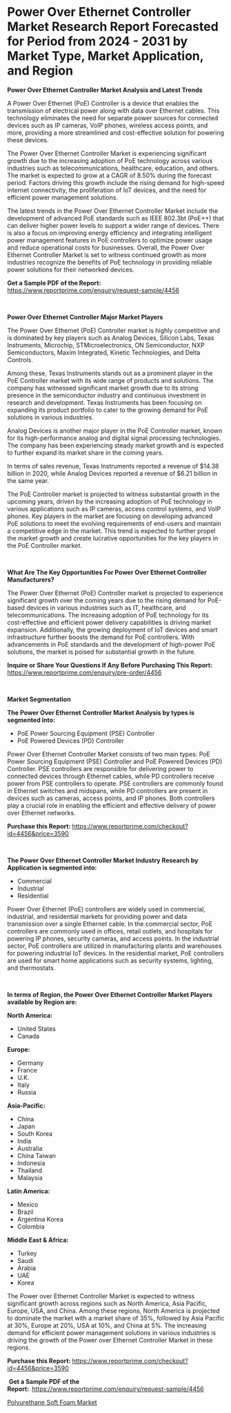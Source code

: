 <p><h1>Power Over Ethernet Controller Market Research Report Forecasted for Period from 2024 -  2031 by Market Type, Market Application, and Region</h1></p><p><strong>Power Over Ethernet Controller Market Analysis and Latest Trends</strong></p>
<p><p>A Power Over Ethernet (PoE) Controller is a device that enables the transmission of electrical power along with data over Ethernet cables. This technology eliminates the need for separate power sources for connected devices such as IP cameras, VoIP phones, wireless access points, and more, providing a more streamlined and cost-effective solution for powering these devices.</p><p>The Power Over Ethernet Controller Market is experiencing significant growth due to the increasing adoption of PoE technology across various industries such as telecommunications, healthcare, education, and others. The market is expected to grow at a CAGR of 8.50% during the forecast period. Factors driving this growth include the rising demand for high-speed internet connectivity, the proliferation of IoT devices, and the need for efficient power management solutions.</p><p>The latest trends in the Power Over Ethernet Controller Market include the development of advanced PoE standards such as IEEE 802.3bt (PoE++) that can deliver higher power levels to support a wider range of devices. There is also a focus on improving energy efficiency and integrating intelligent power management features in PoE controllers to optimize power usage and reduce operational costs for businesses. Overall, the Power Over Ethernet Controller Market is set to witness continued growth as more industries recognize the benefits of PoE technology in providing reliable power solutions for their networked devices.</p></p>
<p><strong>Get a Sample PDF of the Report:&nbsp;</strong> <a href="https://www.reportprime.com/enquiry/request-sample/4456">https://www.reportprime.com/enquiry/request-sample/4456</a></p>
<p>&nbsp;</p>
<p><strong>Power Over Ethernet Controller Major Market Players</strong></p>
<p><p>The Power Over Ethernet (PoE) Controller market is highly competitive and is dominated by key players such as Analog Devices, Silicon Labs, Texas Instruments, Microchip, STMicroelectronics, ON Semiconductor, NXP Semiconductors, Maxim Integrated, Kinetic Technologies, and Delta Controls.</p><p>Among these, Texas Instruments stands out as a prominent player in the PoE Controller market with its wide range of products and solutions. The company has witnessed significant market growth due to its strong presence in the semiconductor industry and continuous investment in research and development. Texas Instruments has been focusing on expanding its product portfolio to cater to the growing demand for PoE solutions in various industries.</p><p>Analog Devices is another major player in the PoE Controller market, known for its high-performance analog and digital signal processing technologies. The company has been experiencing steady market growth and is expected to further expand its market share in the coming years.</p><p>In terms of sales revenue, Texas Instruments reported a revenue of $14.38 billion in 2020, while Analog Devices reported a revenue of $6.21 billion in the same year.</p><p>The PoE Controller market is projected to witness substantial growth in the upcoming years, driven by the increasing adoption of PoE technology in various applications such as IP cameras, access control systems, and VoIP phones. Key players in the market are focusing on developing advanced PoE solutions to meet the evolving requirements of end-users and maintain a competitive edge in the market. This trend is expected to further propel the market growth and create lucrative opportunities for the key players in the PoE Controller market.</p></p>
<p>&nbsp;</p>
<p><strong>What Are The Key Opportunities For Power Over Ethernet Controller Manufacturers?</strong></p>
<p><p>The Power Over Ethernet (PoE) Controller market is projected to experience significant growth over the coming years due to the rising demand for PoE-based devices in various industries such as IT, healthcare, and telecommunications. The increasing adoption of PoE technology for its cost-effective and efficient power delivery capabilities is driving market expansion. Additionally, the growing deployment of IoT devices and smart infrastructure further boosts the demand for PoE controllers. With advancements in PoE standards and the development of high-power PoE solutions, the market is poised for substantial growth in the future.</p></p>
<p><strong>Inquire or Share Your Questions If Any Before Purchasing This Report:</strong> <a href="https://www.reportprime.com/enquiry/pre-order/4456">https://www.reportprime.com/enquiry/pre-order/4456</a></p>
<p>&nbsp;</p>
<p><strong>Market Segmentation</strong></p>
<p><strong>The Power Over Ethernet Controller Market Analysis by types is segmented into:</strong></p>
<p><ul><li>PoE Power Sourcing Equipment (PSE) Controller</li><li>PoE Powered Devices (PD) Controller</li></ul></p>
<p><p>Power Over Ethernet Controller Market consists of two main types: PoE Power Sourcing Equipment (PSE) Controller and PoE Powered Devices (PD) Controller. PSE controllers are responsible for delivering power to connected devices through Ethernet cables, while PD controllers receive power from PSE controllers to operate. PSE controllers are commonly found in Ethernet switches and midspans, while PD controllers are present in devices such as cameras, access points, and IP phones. Both controllers play a crucial role in enabling the efficient and effective delivery of power over Ethernet networks.</p></p>
<p><strong>Purchase this Report:&nbsp;</strong><a href="https://www.reportprime.com/checkout?id=4456&price=3590">https://www.reportprime.com/checkout?id=4456&price=3590</a></p>
<p>&nbsp;</p>
<p><strong>The Power Over Ethernet Controller Market Industry Research by Application is segmented into:</strong></p>
<p><ul><li>Commercial</li><li>Industrial</li><li>Residential</li></ul></p>
<p><p>Power Over Ethernet (PoE) controllers are widely used in commercial, industrial, and residential markets for providing power and data transmission over a single Ethernet cable. In the commercial sector, PoE controllers are commonly used in offices, retail outlets, and hospitals for powering IP phones, security cameras, and access points. In the industrial sector, PoE controllers are utilized in manufacturing plants and warehouses for powering industrial IoT devices. In the residential market, PoE controllers are used for smart home applications such as security systems, lighting, and thermostats.</p></p>
<p>&nbsp;</p>
<p><strong>In terms of Region, the Power Over Ethernet Controller Market Players available by Region are:</strong></p>
<p>
    <p> <strong> North America: </strong>
        <ul>
            <li>United States</li>
            <li>Canada</li>
        </ul>
        </p> 
    <p> <strong> Europe: </strong>
        <ul>
            <li>Germany</li>
            <li>France</li>
            <li>U.K.</li>
            <li>Italy</li>
            <li>Russia</li>
        </ul>
        </p> 
    <p> <strong> Asia-Pacific: </strong>
        <ul>
            <li>China</li>
            <li>Japan</li>
            <li>South Korea</li>
            <li>India</li>
            <li>Australia</li>
            <li>China Taiwan</li>
            <li>Indonesia</li>
            <li>Thailand</li>
            <li>Malaysia</li>
        </ul>
        </p> 
    <p> <strong> Latin America: </strong>
        <ul>
            <li>Mexico</li>
            <li>Brazil</li>
            <li>Argentina Korea</li>
            <li>Colombia</li>
        </ul>
        </p> 
    <p> <strong> Middle East & Africa: </strong>
        <ul>
            <li>Turkey</li>
            <li>Saudi</li>
            <li>Arabia</li>
            <li>UAE</li>
            <li>Korea</li>
        </ul>
    </p>
    </p>
<p><p>The Power over Ethernet Controller Market is expected to witness significant growth across regions such as North America, Asia Pacific, Europe, USA, and China. Among these regions, North America is projected to dominate the market with a market share of 35%, followed by Asia Pacific at 30%, Europe at 20%, USA at 10%, and China at 5%. The increasing demand for efficient power management solutions in various industries is driving the growth of the Power over Ethernet Controller Market in these regions.</p></p>
<p><strong>Purchase this Report: </strong><a href="https://www.reportprime.com/checkout?id=4456&price=3590">https://www.reportprime.com/checkout?id=4456&price=3590</a></p>
<p>&nbsp;<strong>Get a Sample PDF of the Report:&nbsp;&nbsp;</strong><a href="https://www.reportprime.com/enquiry/request-sample/4456">https://www.reportprime.com/enquiry/request-sample/4456</a></p>
<p><strong></strong></p>
<p><p><a href="https://woozy-pyroraptor-a1f.notion.site/Polyurethane-Soft-Foam-Market-Size-Global-Industry-Overview-Market-Segmentation-and-Forecast-2024-8afcfe6fb17b4b3197a5060d0df93de0">Polyurethane Soft Foam Market</a></p></p>
